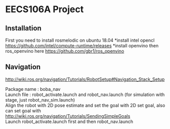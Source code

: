 # EECS106A Project

## Installation
First you need to install rosmelodic on ubuntu 18.04
*install intel opencl https://github.com/intel/compute-runtime/releases
*install openvino then ros_openvino here https://github.com/gbr1/ros_openvino

## Navigation
http://wiki.ros.org/navigation/Tutorials/RobotSetup#Navigation_Stack_Setup

Package name : boba_nav  
Launch file : robot_activate.launch and robot_nav.launch (for simulation with stage, just robot_nav_sim.launch)  
Align the robot with 2D pose estimate and set the goal with 2D set goal, also can set goal with http://wiki.ros.org/navigation/Tutorials/SendingSimpleGoals  
Launch robot_activate.launch first and then robot_nav.launch

